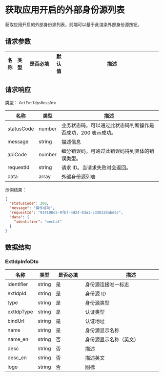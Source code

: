 # 获取应用开启的外部身份源列表

<!--
  警告⚠️：
  不要直接修改该文档，
  https://github.com/Authing/authing-docs-factory
  使用该项目进行生成
-->

<LastUpdated />

获取应用开启的外部身份源列表，前端可以基于此渲染外部身份源按钮。

## 请求参数

| 名称 | 类型 | <div style="width:80px">是否必填</div> | 默认值 | <div style="width:300px">描述</div> | <div style="width:200px"></div>示例值</div> |
| ---- | ---- | ---- | ---- | ---- | ---- |


<!-- 暂时不显示示例代码 -->
<!-- ## 示例代码
```py
from authing import ManagementClient

management_client = ManagementClient(
    access_key_id="AUTHING_USERPOOL_ID",
    access_key_secret="AUTHING_USERPOOL_SECRET",
)

data = management_client.get_extidps(
  
)
```
 -->

## 请求响应

类型： `GetExtIdpsRespDto`

| 名称 | 类型 | 描述 |
| ---- | ---- | ---- |
| statusCode | number | 业务状态码，可以通过此状态码判断操作是否成功，200 表示成功。 |
| message | string | 描述信息 |
| apiCode | number | 细分错误码，可通过此错误码得到具体的错误类型。 |
| requestId | string | 请求 ID。当请求失败时会返回。 |
| data | array | 外部身份源列表 |



示例结果：

```json
{
  "statusCode": 200,
  "message": "操作成功",
  "requestId": "934108e5-9fbf-4d24-8da1-c330328abd6c",
  "data": {
    "identifier": "wechat"
  }
}
```

## 数据结构


### <a id="ExtIdpInfoDto"></a> ExtIdpInfoDto

| 名称 | 类型 | <div style="width:80px">是否必填</div> | <div style="width:300px">描述</div> | <div style="width:200px">示例值</div> |
| ---- |  ---- | ---- | ---- | ---- |
| identifier | string | 是 | 身份源连接唯一标志   |  `wechat` |
| extIdpId | string | 是 | 身份源 ID   |  |
| type | string | 是 | 身份源类型   | oidc |
| extIdpType | string | 是 | 认证类型   | social |
| bindUrl | string | 是 | 认证地址   |  |
| name | string | 是 | 身份源显示名称   |  |
| name_en | string | 否 | 身份源显示名称（英文）   |  |
| desc | string | 否 | 描述   |  |
| desc_en | string | 否 | 描述英文   |  |
| logo | string | 否 | 图标   |  |


